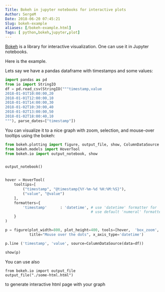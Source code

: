 ```yaml
---
Title: Bokeh in jupyter notebooks for interactive plots
Author: SergeM
Date: 2018-06-20 07:45:21
Slug: bokeh-example
aliases: [/bokeh-example.html]
Tags: [ python,bokeh,jupyter,plot]
---
```




[Bokeh](https://bokeh.pydata.org/en/latest/) is a library for interactive visualization. One can use it in Jupyter notebooks.

Here is the example. 

Lets say we have a pandas dataframe with timestamps and some values:
```python
import pandas as pd
from io import StringIO
df = pd.read_csv(StringIO("""timestamp,value
2018-01-01T10:00:00,20
2018-01-01T12:00:00,10
2018-01-01T14:00:00,30
2018-01-02T10:30:00,40
2018-01-02T13:00:00,50
2018-01-02T18:00:40,10
"""), parse_dates=["timestamp"])
```

You can visualize it to a nice graph with zoom, selection, and mouse-over tooltips using the bokeh:

```python
from bokeh.plotting import figure, output_file, show, ColumnDataSource
from bokeh.models import HoverTool
from bokeh.io import output_notebook, show


output_notebook()


hover = HoverTool(
    tooltips=[
        ("timestamp", "@timestamp{%Y-%m-%d %H:%M:%S}"),
        ("value", "@value")
    ],
    formatters={
        'timestamp'      : 'datetime', # use 'datetime' formatter for 'date' field
                                       # use default 'numeral' formatter for other fields
    }
)

p = figure(plot_width=800, plot_height=400, tools=[hover,  'box_zoom', 'wheel_zoom', 'pan'],
           title="Mouse over the dots", x_axis_type='datetime')

p.line ('timestamp', 'value', source=ColumnDataSource(data=df))

show(p)
```

You can use also 
```
from bokeh.io import output_file
output_file("./some-html.html")
```
to generate interactive html page with your graph
